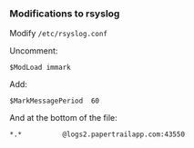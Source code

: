 ### Modifications to rsyslog ###

Modify `/etc/rsyslog.conf`

Uncomment:

    $ModLoad immark

Add:

    $MarkMessagePeriod  60
    
And at the bottom of the file:

    *.*          @logs2.papertrailapp.com:43550
